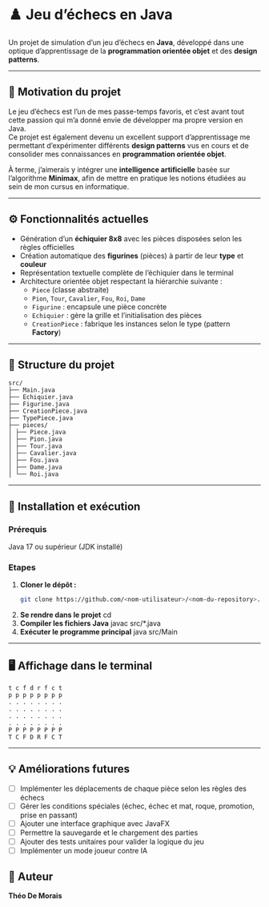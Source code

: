 # ♟️ Jeu d’échecs en Java

Un projet de simulation d’un jeu d’échecs en **Java**, développé dans une optique d’apprentissage de la **programmation orientée objet** et des **design patterns**.

---

## 🎯 Motivation du projet

Le jeu d’échecs est l’un de mes passe-temps favoris, et c’est avant tout cette passion qui m’a donné envie de développer ma propre version en Java.  
Ce projet est également devenu un excellent support d’apprentissage me permettant d’expérimenter différents **design patterns** vus en cours et de consolider mes connaissances en **programmation orientée objet**.  

À terme, j’aimerais y intégrer une **intelligence artificielle** basée sur l’algorithme **Minimax**, afin de mettre en pratique les notions étudiées au sein de mon cursus en informatique.

---

## ⚙️ Fonctionnalités actuelles

- Génération d’un **échiquier 8x8** avec les pièces disposées selon les règles officielles  
- Création automatique des **figurines** (pièces) à partir de leur **type** et **couleur** 
- Représentation textuelle complète de l’échiquier dans le terminal 
- Architecture orientée objet respectant la hiérarchie suivante :
  - `Piece` (classe abstraite)
  - `Pion`, `Tour`, `Cavalier`, `Fou`, `Roi`, `Dame`
  - `Figurine` : encapsule une pièce concrète
  - `Echiquier` : gère la grille et l’initialisation des pièces
  - `CreationPiece` : fabrique les instances selon le type (pattern **Factory**)

---

## 🧱 Structure du projet
```
src/
├── Main.java
├── Echiquier.java
├── Figurine.java
├── CreationPiece.java
├── TypePiece.java
├── pieces/
│ ├── Piece.java
│ ├── Pion.java
│ ├── Tour.java
│ ├── Cavalier.java
│ ├── Fou.java
│ ├── Dame.java
│ └── Roi.java
```
---

## 🚀 Installation et exécution

### Prérequis

Java 17 ou supérieur (JDK installé)

### Etapes

1. **Cloner le dépôt :**
    ```bash
    git clone https://github.com/<nom-utilisateur>/<nom-du-repository>.git
2. **Se rendre dans le projet**
    cd <nom-du-repository>
3. **Compiler les fichiers Java**
    javac src/*.java
4. **Exécuter le programme principal**
    java src/Main

---

## 🖥️ Affichage dans le terminal
```
t c f d r f c t
p p p p p p p p
. . . . . . . .
. . . . . . . .
. . . . . . . .
. . . . . . . .
P P P P P P P P
T C F D R F C T
```
---

## 💡 Améliorations futures

- [ ] Implémenter les déplacements de chaque pièce selon les règles des échecs  
- [ ] Gérer les conditions spéciales (échec, échec et mat, roque, promotion, prise en passant)  
- [ ] Ajouter une interface graphique avec JavaFX  
- [ ] Permettre la sauvegarde et le chargement des parties  
- [ ] Ajouter des tests unitaires pour valider la logique du jeu  
- [ ] Implémenter un mode joueur contre IA  

## 👤 Auteur

**Théo De Morais**    